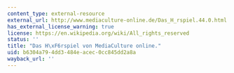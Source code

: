 ```yaml
---
content_type: external-resource
external_url: http://www.mediaculture-online.de/Das_H_rspiel.44.0.html
has_external_license_warning: true
license: https://en.wikipedia.org/wiki/All_rights_reserved
status: ''
title: "Das H\xF6rspiel von MediaCulture online."
uid: b6304a79-4dd3-484e-acec-0cc845dd2a8a
wayback_url: ''
---
```

